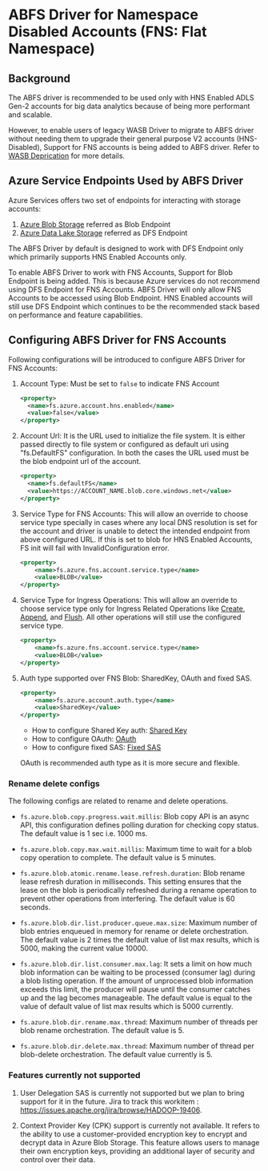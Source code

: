 <!---
  Licensed under the Apache License, Version 2.0 (the "License");
  you may not use this file except in compliance with the License.
  You may obtain a copy of the License at

   http://www.apache.org/licenses/LICENSE-2.0

  Unless required by applicable law or agreed to in writing, software
  distributed under the License is distributed on an "AS IS" BASIS,
  WITHOUT WARRANTIES OR CONDITIONS OF ANY KIND, either express or implied.
  See the License for the specific language governing permissions and
  limitations under the License. See accompanying LICENSE file.
-->

# ABFS Driver for Namespace Disabled Accounts (FNS: Flat Namespace)

## Background
The ABFS driver is recommended to be used only with HNS Enabled ADLS Gen-2 accounts
for big data analytics because of being more performant and scalable.

However, to enable users of legacy WASB Driver to migrate to ABFS driver without
needing them to upgrade their general purpose V2 accounts (HNS-Disabled), Support
for FNS accounts is being added to ABFS driver.
Refer to [WASB Deprication](./wasb.html) for more details.

## Azure Service Endpoints Used by ABFS Driver
Azure Services offers two set of endpoints for interacting with storage accounts:
1. [Azure Blob Storage](./blobEndpoint.md) referred as Blob Endpoint
2. [Azure Data Lake Storage](https://learn.microsoft.com/en-us/rest/api/storageservices/datalakestoragegen2/operation-groups) referred as DFS Endpoint

The ABFS Driver by default is designed to work with DFS Endpoint only which primarily
supports HNS Enabled Accounts only.

To enable ABFS Driver to work with FNS Accounts, Support for Blob Endpoint is being added.
This is because Azure services do not recommend using DFS Endpoint for FNS Accounts.
ABFS Driver will only allow FNS Accounts to be accessed using Blob Endpoint.
HNS Enabled accounts will still use DFS Endpoint which continues to be the
recommended stack based on performance and feature capabilities.

## Configuring ABFS Driver for FNS Accounts
Following configurations will be introduced to configure ABFS Driver for FNS Accounts:
1. Account Type: Must be set to `false` to indicate FNS Account
    ```xml
    <property>
      <name>fs.azure.account.hns.enabled</name>
      <value>false</value>
    </property>
    ```

2. Account Url: It is the URL used to initialize the file system. It is either passed
directly to file system or configured as default uri using "fs.DefaultFS" configuration.
In both the cases the URL used must be the blob endpoint url of the account.
    ```xml
    <property>
      <name>fs.defaultFS</name>
      <value>https://ACCOUNT_NAME.blob.core.windows.net</value>
    </property>
    ```
3. Service Type for FNS Accounts: This will allow an override to choose service
type specially in cases where any local DNS resolution is set for the account and driver is
unable to detect the intended endpoint from above configured URL. If this is set
to blob for HNS Enabled Accounts, FS init will fail with InvalidConfiguration error.
    ```xml
   <property>
        <name>fs.azure.fns.account.service.type</name>
        <value>BLOB</value>
    </property>
    ```

4. Service Type for Ingress Operations: This will allow an override to choose service
type only for Ingress Related Operations like [Create](./blobEndpoint.html#put-blob),
[Append](./blobEndpoint.html#put-block),
and [Flush](./blobEndpoint.html#put-block-list). All other operations will still use the
configured service type.
    ```xml
   <property>
        <name>fs.azure.fns.account.service.type</name>
        <value>BLOB</value>
    </property>
    ```

5. Auth type supported over FNS Blob: SharedKey, OAuth and fixed SAS.
    ```xml
   <property>
        <name>fs.azure.account.auth.type</name>
        <value>SharedKey</value>
    </property>
    ```
    - How to configure Shared Key
      auth: [Shared Key](./abfs.md#a-nameshared-key-autha-default-shared-key)
    - How to configure
      OAuth: [OAuth](./abfs.md#a-nameoauth-client-credentialsa-oauth-20-client-credentials)
    - How to configure fixed
      SAS: [Fixed SAS](./abfs.md#using-accountservice-sas-with-abfs)

   OAuth is recommended auth type as it is more secure and flexible.

### <a name="renamedeleteoptions"></a> Rename delete configs

The following configs are related to rename and delete operations.

- `fs.azure.blob.copy.progress.wait.millis`: Blob copy API is an async API, this
  configuration defines polling duration for checking copy status. The default
  value is 1 sec i.e. 1000 ms.

- `fs.azure.blob.copy.max.wait.millis`: Maximum time to wait for a blob copy
  operation to complete. The default value is 5 minutes.

- `fs.azure.blob.atomic.rename.lease.refresh.duration`: Blob rename lease
  refresh
  duration in milliseconds. This setting ensures that the lease on the blob is
  periodically refreshed during a rename operation to prevent other operations
  from interfering.
  The default value is 60 seconds.

- `fs.azure.blob.dir.list.producer.queue.max.size`: Maximum number of blob
  entries
  enqueued in memory for rename or delete orchestration. The default value is 2
  times the default value of list max results, which is 5000, making the current
  value 10000.

- `fs.azure.blob.dir.list.consumer.max.lag`: It sets a limit on how much blob
  information can be waiting to be processed (consumer lag) during a blob
  listing
  operation. If the amount of unprocessed blob information exceeds this limit,
  the
  producer will pause until the consumer catches up and the lag becomes
  manageable. The default value is equal to the value of default value of list
  max
  results which is 5000 currently.

- `fs.azure.blob.dir.rename.max.thread`: Maximum number of threads per blob
  rename
  orchestration. The default value is 5.

- `fs.azure.blob.dir.delete.max.thread`: Maximum number of thread per
  blob-delete
  orchestration. The default value currently is 5.

### <a name="unsupported features"></a> Features currently not supported

1. User Delegation SAS is currently not supported but we
   plan to bring support for it in the future.
   Jira to track this
   workitem : https://issues.apache.org/jira/browse/HADOOP-19406.


2. Context Provider Key (CPK) support is currently not available. It refers to the ability to use a
customer-provided encryption key to encrypt and decrypt data in Azure Blob
Storage. This feature allows users to manage their own encryption keys,
providing an additional layer of security and control over their data.